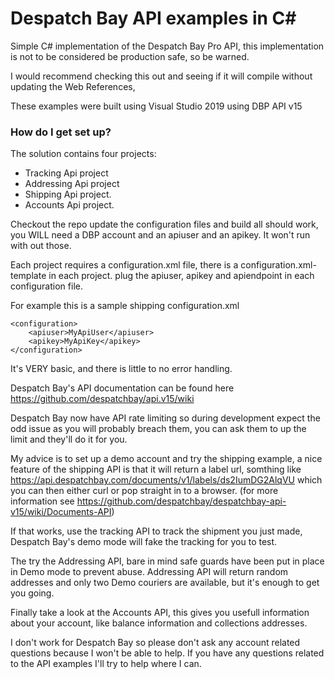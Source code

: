 # Despatch Bay API examples in C# #

Simple C# implementation of the Despatch Bay Pro API, this implementation is not to be considered be production safe, so be warned.

I would recommend checking this out and seeing if it will compile without updating the Web References, 

These examples were built using Visual Studio 2019 using DBP API v15 


### How do I get set up? ###

The solution contains four projects: 

* Tracking Api project
* Addressing Api project 
* Shipping Api project.
* Accounts Api project.

Checkout the repo update the configuration files and build all should work, you WILL need a DBP account and an apiuser and an apikey. It won't run with out those.

Each project requires a configuration.xml file, there is a configuration.xml-template in each project.
plug the apiuser, apikey and apiendpoint in each configuration file.

For example this is a sample shipping configuration.xml


```
<configuration>
	<apiuser>MyApiUser</apiuser>
	<apikey>MyApiKey</apikey>
</configuration>
```


It's VERY basic, and there is little to no error handling.

Despatch Bay's API documentation can be found here https://github.com/despatchbay/api.v15/wiki

Despatch Bay now have API rate limiting so during development expect the odd issue as you will probably breach them, you can ask them to up the limit and they'll do it for you.

My advice is to set up a demo account and try the shipping example, a nice feature of the shipping API is that it will return a label url, somthing like https://api.despatchbay.com/documents/v1/labels/ds2IumDG2AlqVU
which you can then either curl or pop straight in to a browser. (for more information see https://github.com/despatchbay/despatchbay-api-v15/wiki/Documents-API)

If that works, use the tracking API to track the shipment you just made, Despatch Bay's demo mode will fake the tracking for you to test.

The try the Addressing API, bare in mind safe guards have been put in place in Demo mode to prevent abuse. Addressing API will return random addresses and only two Demo couriers are available, but it's enough to get you going.

Finally take a look at the Accounts API, this gives you usefull information about your account, like balance information and collections addresses.

I don't work for Despatch Bay so please don't ask any account related questions because I won't be able to help. If you have any questions related to the API examples I'll try to help where I can. 
